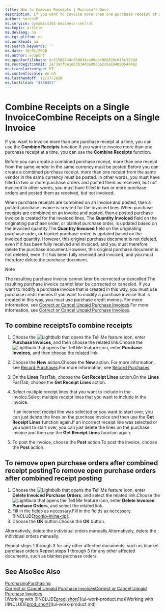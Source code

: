 ```yaml
---
title: How to Combine Receipts | Microsoft Docs
description: If you want to invoice more than one purchase receipt at a time, you can use the Combine Receipts function.
author: SorenGP
ms.service: dynamics365-business-central
ms.topic: article
ms.devlang: na
ms.tgt_pltfrm: na
ms.workload: na
ms.search.keywords: ''
ms.date: 10/01/2020
ms.author: edupont
ms.openlocfilehash: 8c3158874dc83d634ea09cac986820c615c3924d
ms.sourcegitcommit: 2e7307fbe1eb3b34d0ad9356226a19409054a402
ms.translationtype: HT
ms.contentlocale: en-CA
ms.lasthandoff: 12/17/2020
ms.locfileid: "4758451"
---
```

# <a name="combine-receipts-on-a-single-invoice"></a><span data-ttu-id="aef7f-103">Combine Receipts on a Single Invoice</span><span class="sxs-lookup"><span data-stu-id="aef7f-103">Combine Receipts on a Single Invoice</span></span>

<span data-ttu-id="aef7f-104">If you want to invoice more than one purchase receipt at a time, you can use the **Combine Receipts** function.</span><span class="sxs-lookup"><span data-stu-id="aef7f-104">If you want to invoice more than one purchase receipt at a time, you can use the **Combine Receipts** function.</span></span>  

<span data-ttu-id="aef7f-105">Before you can create a combined purchase receipt, more than one receipt from the same vendor in the same currency must be posted.</span><span class="sxs-lookup"><span data-stu-id="aef7f-105">Before you can create a combined purchase receipt, more than one receipt from the same vendor in the same currency must be posted.</span></span> <span data-ttu-id="aef7f-106">In other words, you must have filled in two or more purchase orders and posted them as received, but not invoiced.</span><span class="sxs-lookup"><span data-stu-id="aef7f-106">In other words, you must have filled in two or more purchase orders and posted them as received, but not invoiced.</span></span>  

<span data-ttu-id="aef7f-107">When purchase receipts are combined on an invoice and posted, then a posted purchase invoice is created for the invoiced lines.</span><span class="sxs-lookup"><span data-stu-id="aef7f-107">When purchase receipts are combined on an invoice and posted, then a posted purchase invoice is created for the invoiced lines.</span></span> <span data-ttu-id="aef7f-108">The **Quantity Invoiced** field on the originating purchase order, or blanket purchase order, is updated based on the invoiced quantity.</span><span class="sxs-lookup"><span data-stu-id="aef7f-108">The **Quantity Invoiced** field on the originating purchase order, or blanket purchase order, is updated based on the invoiced quantity.</span></span> <span data-ttu-id="aef7f-109">However, this original purchase document is not deleted, even if it has been fully received and invoiced, and you must therefore delete the purchase document.</span><span class="sxs-lookup"><span data-stu-id="aef7f-109">However, this original purchase document is not deleted, even if it has been fully received and invoiced, and you must therefore delete the purchase document.</span></span>  

> [!NOTE]
> <span data-ttu-id="aef7f-110">The resulting purchase invoice cannot later be corrected or cancelled.</span><span class="sxs-lookup"><span data-stu-id="aef7f-110">The resulting purchase invoice cannot later be corrected or canceled.</span></span> <span data-ttu-id="aef7f-111">If you want to modify a purchase invoice that is created in this way, you must use purchase credit memos.</span><span class="sxs-lookup"><span data-stu-id="aef7f-111">If you want to modify a purchase invoice that is created in this way, you must use purchase credit memos.</span></span> <span data-ttu-id="aef7f-112">For more information, see [Correct or Cancel Unpaid Purchase Invoices](purchasing-how-correct-cancel-unpaid-purchase-invoices.md).</span><span class="sxs-lookup"><span data-stu-id="aef7f-112">For more information, see [Correct or Cancel Unpaid Purchase Invoices](purchasing-how-correct-cancel-unpaid-purchase-invoices.md).</span></span>

## <a name="to-combine-receipts"></a><span data-ttu-id="aef7f-113">To combine receipts</span><span class="sxs-lookup"><span data-stu-id="aef7f-113">To combine receipts</span></span>

1. <span data-ttu-id="aef7f-114">Choose the ![Lightbulb that opens the Tell Me feature](media/ui-search/search_small.png "Tell me what you want to do") icon, enter **Purchase Invoices**, and then choose the related link.</span><span class="sxs-lookup"><span data-stu-id="aef7f-114">Choose the ![Lightbulb that opens the Tell Me feature](media/ui-search/search_small.png "Tell me what you want to do") icon, enter **Purchase Invoices**, and then choose the related link.</span></span>  
2. <span data-ttu-id="aef7f-115">Choose the **New** action.</span><span class="sxs-lookup"><span data-stu-id="aef7f-115">Choose the **New** action.</span></span> <span data-ttu-id="aef7f-116">For more information, see [Record Purchases](purchasing-how-record-purchases.md).</span><span class="sxs-lookup"><span data-stu-id="aef7f-116">For more information, see [Record Purchases](purchasing-how-record-purchases.md).</span></span>  
3. <span data-ttu-id="aef7f-117">On the **Lines** FastTab, choose the **Get Receipt Lines** action.</span><span class="sxs-lookup"><span data-stu-id="aef7f-117">On the **Lines** FastTab, choose the **Get Receipt Lines** action.</span></span>  
4. <span data-ttu-id="aef7f-118">Select multiple receipt lines that you want to include in the invoice.</span><span class="sxs-lookup"><span data-stu-id="aef7f-118">Select multiple receipt lines that you want to include in the invoice.</span></span>  

    <span data-ttu-id="aef7f-119">If an incorrect receipt line was selected or you want to start over, you can just delete the lines on the purchase invoice and then use the **Get Receipt Lines** function again.</span><span class="sxs-lookup"><span data-stu-id="aef7f-119">If an incorrect receipt line was selected or you want to start over, you can just delete the lines on the purchase invoice and then use the **Get Receipt Lines** function again.</span></span>  
5. <span data-ttu-id="aef7f-120">To post the invoice, choose the **Post** action.</span><span class="sxs-lookup"><span data-stu-id="aef7f-120">To post the invoice, choose the **Post** action.</span></span>  

## <a name="to-remove-open-purchase-orders-after-combined-receipt-posting"></a><span data-ttu-id="aef7f-121">To remove open purchase orders after combined receipt posting</span><span class="sxs-lookup"><span data-stu-id="aef7f-121">To remove open purchase orders after combined receipt posting</span></span>

1. <span data-ttu-id="aef7f-122">Choose the ![Lightbulb that opens the Tell Me feature](media/ui-search/search_small.png "Tell me what you want to do") icon, enter **Delete Invoiced Purchase Orders**, and select the related link.</span><span class="sxs-lookup"><span data-stu-id="aef7f-122">Choose the ![Lightbulb that opens the Tell Me feature](media/ui-search/search_small.png "Tell me what you want to do") icon, enter **Delete Invoiced Purchase Orders**, and select the related link.</span></span>  
2. <span data-ttu-id="aef7f-123">Fill in the fields as necessary.</span><span class="sxs-lookup"><span data-stu-id="aef7f-123">Fill in the fields as necessary.</span></span> [!INCLUDE[tooltip-inline-tip](includes/tooltip-inline-tip_md.md)]<span data-ttu-id="aef7f-124">.</span><span class="sxs-lookup"><span data-stu-id="aef7f-124">.</span></span>
3. <span data-ttu-id="aef7f-125">Choose the **OK** button.</span><span class="sxs-lookup"><span data-stu-id="aef7f-125">Choose the **OK** button.</span></span>  

<span data-ttu-id="aef7f-126">Alternatively, delete the individual orders manually.</span><span class="sxs-lookup"><span data-stu-id="aef7f-126">Alternatively, delete the individual orders manually.</span></span>

<span data-ttu-id="aef7f-127">Repeat steps 1 through 3 for any other affected documents, such as blanket purchase orders.</span><span class="sxs-lookup"><span data-stu-id="aef7f-127">Repeat steps 1 through 3 for any other affected documents, such as blanket purchase orders.</span></span>

## <a name="see-also"></a><span data-ttu-id="aef7f-128">See Also</span><span class="sxs-lookup"><span data-stu-id="aef7f-128">See Also</span></span>

[<span data-ttu-id="aef7f-129">Purchasing</span><span class="sxs-lookup"><span data-stu-id="aef7f-129">Purchasing</span></span>](purchasing-manage-purchasing.md)  
[<span data-ttu-id="aef7f-130">Correct or Cancel Unpaid Purchase Invoices</span><span class="sxs-lookup"><span data-stu-id="aef7f-130">Correct or Cancel Unpaid Purchase Invoices</span></span>](purchasing-how-correct-cancel-unpaid-purchase-invoices.md)  
<span data-ttu-id="aef7f-131">[Working with [!INCLUDE[prod_short](includes/prod_short.md)]](ui-work-product.md)</span><span class="sxs-lookup"><span data-stu-id="aef7f-131">[Working with [!INCLUDE[prod_short](includes/prod_short.md)]](ui-work-product.md)</span></span>  
